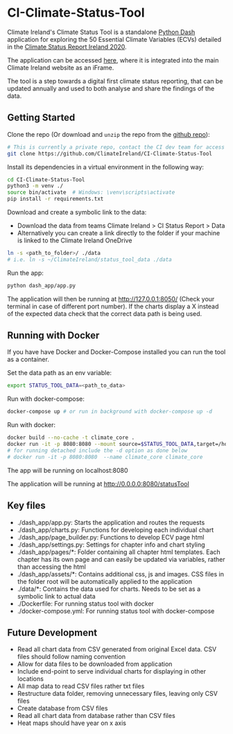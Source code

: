 CI-Climate-Status-Tool
=========================================================
Climate Ireland's Climate Status Tool is a standalone [Python Dash](https://dash.plotly.com/) application for exploring the 50 Essential Climate Variables (ECVs) detailed in the [Climate Status Report Ireland 2020](https://www.epa.ie/publications/research/climate-change/research-386-the-status-of-irelands-climate-2020).

The application can be accessed [here](http://www.climateireland.ie/#!/tools/statusReport2020), where it is integrated into the main Climate Ireland website as an iFrame.

The tool is a step towards a digital first climate status reporting, that can be updated annually and used to both analyse and share the findings of the data.

## Getting Started

Clone the repo (Or download and `unzip` the repo from the [github repo](https://github.com/ClimateIreland/CI-Climate-Status-Tool)):
```bash
# This is currently a private repo, contact the CI dev team for access
git clone https://github.com/ClimateIreland/CI-Climate-Status-Tool 
```

Install its dependencies in a virtual environment in the following way:

```bash
cd CI-Climate-Status-Tool
python3 -m venv ./
source bin/activate  # Windows: \venv\scripts\activate
pip install -r requirements.txt
```

Download and create a symbolic link to the data:
 - Download the data from teams Climate Ireland > CI Status Report > Data
 - Alternatively you can create a link directly to the folder if your machine is linked to the Climate Ireland OneDrive
 
 ```bash
ln -s <path_to_folder>/ ./data
# i.e. ln -s ~/ClimateIreland/status_tool_data ./data
```

Run the app:
```bash
python dash_app/app.py
```

The application will then be running at http://127.0.0.1:8050/ (Check your terminal in case of different port number). If the charts display a X instead of the expected data check that the correct data path is being used.

## Running with Docker

If you have have Docker and Docker-Compose installed you can run the tool as a container.

Set the data path as an env variable:
```bash
export STATUS_TOOL_DATA=<path_to_data>
```

Run with docker-compose:
```bash
docker-compose up # or run in background with docker-compose up -d
```

Run with docker:
```bash
docker build --no-cache -t climate_core .
docker run -it -p 8080:8080 --mount source=$STATUS_TOOL_DATA,target=/home/data --name climate_status_tool climate_status_tool
# for running detached include the -d option as done below
# docker run -it -p 8080:8080  --name climate_core climate_core
```
The app will be running on localhost:8080


The application will be running at http://0.0.0.0:8080/statusTool


## Key files

- ./dash_app/app.py: Starts the application and routes the requests
- ./dash_app/charts.py: Functions for developing each individual chart
- ./dash_app/page_builder.py: Functions to develop ECV page html
- ./dash_app/settings.py: Settings for chapter info and chart styling
- ./dash_app/pages/*: Folder containing all chapter html templates. Each chapter has its own page and can easily be updated via variables, rather than accessing the html
- ./dash_app/assets/*: Contains additional css, js and images. CSS files in the folder root will be automatically applied to the application
- ./data/*: Contains the data used for charts. Needs to be set as a symbolic link to actual data
- ./Dockerfile: For running status tool with docker
- ./docker-compose.yml: For running status tool with docker-compose

## Future Development
- Read all chart data from CSV generated from original Excel data. CSV files should follow naming convention
- Allow for data files to be downloaded from application
- Include end-point to serve individual charts for displaying in other locations 
- All map data to read CSV files rather txt files
- Restructure data folder, removing unnecessary files, leaving only CSV files
- Create database from CSV files
- Read all chart data from database rather than CSV files
- Heat maps should have year on x axis